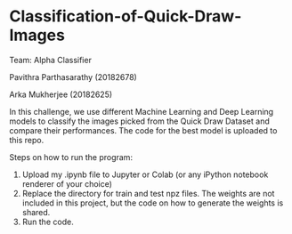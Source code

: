# Classification-of-Quick-Draw-Images
Team: Alpha Classifier

Pavithra Parthasarathy (20182678)

Arka Mukherjee (20182625)

In this challenge, we use different Machine Learning and Deep Learning models to classify the images picked from the Quick Draw Dataset and compare their performances. The code for the best model is uploaded to this repo.

Steps on how to run the program: 

1. Upload my .ipynb file to Jupyter or Colab (or any iPython notebook renderer of your choice)
2. Replace the directory for train and test npz files. The weights are not included in this project, but the code on how to generate the weights is shared.
3. Run the code.
